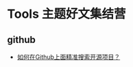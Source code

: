 # Tools 主题好文集结营

## github

+ [如何在Github上面精准搜索开源项目？](https://juejin.im/post/5e3d01c56fb9a07c91100801)